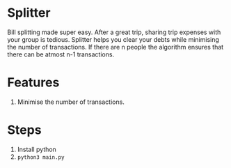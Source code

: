 # Splitter
Bill splitting made super easy. After a great trip, sharing trip expenses with your group is tedious. Splitter helps you clear your debts while minimising the number of transactions. If there are n people the algorithm ensures that there can be atmost n-1 transactions.

# Features
1. Minimise the number of transactions.


# Steps
1. Install python
2. `python3 main.py`

